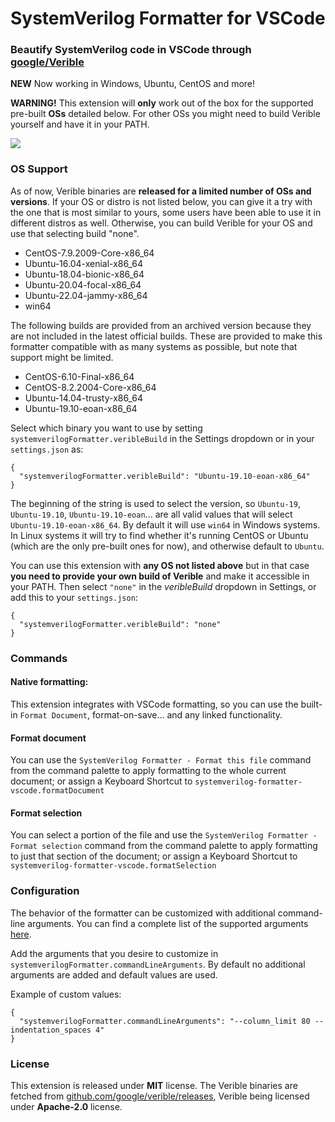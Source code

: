 # SystemVerilog Formatter for VSCode

### Beautify SystemVerilog code in VSCode through [google/Verible](https://github.com/google/verible)

**NEW** Now working in Windows, Ubuntu, CentOS and more!

**WARNING!** This extension will **only** work out of the box for the supported pre-built **OSs** detailed below. For other OSs you might need to build Verible yourself and have it in your PATH.

![](media/demo_0.gif)

### OS Support

As of now, Verible binaries are **released for a limited number of OSs and versions**. If your OS or distro is not listed below, you can give it a try with the one that is most similar to yours, some users have been able to use it in different distros as well. Otherwise, you can build Verible for your OS and use that selecting build "none".

- CentOS-7.9.2009-Core-x86_64
- Ubuntu-16.04-xenial-x86_64
- Ubuntu-18.04-bionic-x86_64
- Ubuntu-20.04-focal-x86_64
- Ubuntu-22.04-jammy-x86_64
- win64

The following builds are provided from an archived version because they are not included in the latest official builds. These are provided to make this formatter compatible with as many systems as possible, but note that support might be limited.

- CentOS-6.10-Final-x86_64
- CentOS-8.2.2004-Core-x86_64
- Ubuntu-14.04-trusty-x86_64
- Ubuntu-19.10-eoan-x86_64

Select which binary you want to use by setting `systemverilogFormatter.veribleBuild` in the Settings dropdown or in your `settings.json` as:

```
{
  "systemverilogFormatter.veribleBuild": "Ubuntu-19.10-eoan-x86_64"
}
```

The beginning of the string is used to select the version, so `Ubuntu-19`, `Ubuntu-19.10`, `Ubuntu-19.10-eoan`... are all valid values that will select `Ubuntu-19.10-eoan-x86_64`. By default it will use `win64` in Windows systems. In Linux systems it will try to find whether it's running CentOS or Ubuntu (which are the only pre-built ones for now), and otherwise default to `Ubuntu`.

You can use this extension with **any OS not listed above** but in that case **you need to provide your own build of Verible** and make it accessible in your PATH. Then select `"none"` in the _veribleBuild_ dropdown in Settings, or add this to your `settings.json`:

```
{
  "systemverilogFormatter.veribleBuild": "none"
}
```

### Commands

#### Native formatting:

This extension integrates with VSCode formatting, so you can use the built-in `Format Document`, format-on-save... and any linked functionality.

#### Format document

You can use the `SystemVerilog Formatter - Format this file` command from the command palette to apply formatting to the whole current document; or assign a Keyboard Shortcut to `systemverilog-formatter-vscode.formatDocument`

#### Format selection

You can select a portion of the file and use the `SystemVerilog Formatter - Format selection` command from the command palette to apply formatting to just that section of the document; or assign a Keyboard Shortcut to `systemverilog-formatter-vscode.formatSelection`

### Configuration

The behavior of the formatter can be customized with additional command-line arguments. You can find a complete list of the supported arguments [here](https://chipsalliance.github.io/verible/verilog_format.html).

Add the arguments that you desire to customize in `systemverilogFormatter.commandLineArguments`. By default no additional arguments are added and default values are used.

Example of custom values:

```
{
  "systemverilogFormatter.commandLineArguments": "--column_limit 80 --indentation_spaces 4"
}
```

### License

This extension is released under **MIT** license. The Verible binaries are fetched from [github.com/google/verible/releases](https://github.com/google/verible/releases), Verible being licensed under **Apache-2.0** license.
